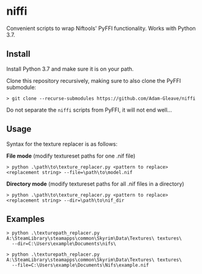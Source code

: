 # niffi
Convenient scripts to wrap Niftools' PyFFI functionality. Works with Python 3.7.

## Install
Install Python 3.7 and make sure it is on your path.

Clone this repository recursively, making sure to also clone the PyFFI submodule:
```
> git clone --recurse-submodules https://github.com/Adam-Gleave/niffi
```
Do not separate the `niffi` scripts from PyFFI, it will not end well...

## Usage

Syntax for the texture replacer is as follows:

__File mode__ (modify textureset paths for one .nif file)
```
> python .\path\to\texture_replacer.py <pattern to replace> <replacement string> --file=\path\to\model.nif 
```

__Directory mode__ (modify textureset paths for all .nif files in a directory)
```
> python .\path\to\texture_replacer.py <pattern to replace> <replacement string> --dir=\path\to\nif_dir
```

## Examples
```
> python .\texturepath_replacer.py A:\SteamLibrary\steamapps\common\Skyrim\Data\Textures\ textures\ 
  --dir=C:\Users\example\Documents\nifs\

> python .\texturepath_replacer.py A:\SteamLibrary\steamapps\common\Skyrim\Data\Textures\ textures\ 
  --file=C:\Users\example\Documents\Nifs\example.nif
```
